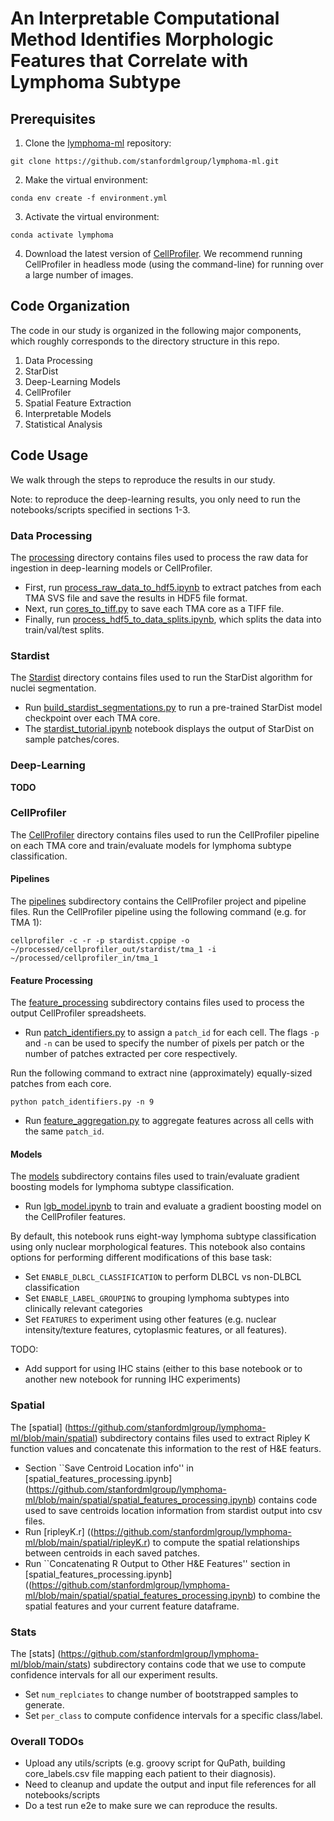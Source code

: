 # An Interpretable Computational Method Identifies Morphologic Features that Correlate with Lymphoma Subtype

## Prerequisites

1. Clone the [lymphoma-ml](https://github.com/stanfordmlgroup/lymphoma-ml) repository:

```Shell
git clone https://github.com/stanfordmlgroup/lymphoma-ml.git
```

2. Make the virtual environment:

```Shell
conda env create -f environment.yml
```

3. Activate the virtual environment:

```Shell
conda activate lymphoma
```

4. Download the latest version of [CellProfiler](https://cellprofiler.org/releases/). We recommend running CellProfiler in headless mode (using the command-line) for running over a large number of images. 

## Code Organization

The code in our study is organized in the following major components, which roughly corresponds to the directory structure in this repo.

1. Data Processing
2. StarDist
3. Deep-Learning Models
4. CellProfiler
5. Spatial Feature Extraction
6. Interpretable Models
7. Statistical Analysis

## Code Usage

We walk through the steps to reproduce the results in our study.

Note: to reproduce the deep-learning results, you only need to run the notebooks/scripts specified in sections 1-3.

### Data Processing

The [processing](https://github.com/stanfordmlgroup/lymphoma-ml/tree/main/processing) directory contains files used to process the raw data for ingestion in deep-learning models or CellProfiler.

- First, run [process_raw_data_to_hdf5.ipynb](https://github.com/stanfordmlgroup/lymphoma-ml/blob/main/processing/process_raw_data_to_hdf5.ipynb) to extract patches from each TMA SVS file and save the results in HDF5 file format.
- Next, run [cores_to_tiff.py](https://github.com/stanfordmlgroup/lymphoma-ml/blob/main/processing/cores_to_tiff.py) to save each TMA core as a TIFF file. 
- Finally, run [process_hdf5_to_data_splits.ipynb](https://github.com/stanfordmlgroup/lymphoma-ml/blob/main/processing/process_hdf5_to_data_splits.ipynb), which splits the data into train/val/test splits.

### Stardist

The [Stardist](https://github.com/stanfordmlgroup/lymphoma-ml/tree/main/stardist) directory contains files used to run the StarDist algorithm for nuclei segmentation.

- Run [build_stardist_segmentations.py](https://github.com/stanfordmlgroup/lymphoma-ml/blob/main/stardist/build_stardist_segmentations.py) to run a pre-trained StarDist model checkpoint over each TMA core.
- The [stardist_tutorial.ipynb](https://github.com/stanfordmlgroup/lymphoma-ml/blob/main/stardist/stardist_tutorial.ipynb) notebook displays the output of StarDist on sample patches/cores.

### Deep-Learning

**TODO**

### CellProfiler

The [CellProfiler](https://github.com/stanfordmlgroup/lymphoma-ml/tree/main/cellprofiler) directory contains files used to run the CellProfiler pipeline on each TMA core and train/evaluate models for lymphoma subtype classification.

#### Pipelines

The [pipelines](https://github.com/stanfordmlgroup/lymphoma-ml/tree/main/cellprofiler/pipelines) subdirectory contains the CellProfiler project and pipeline files. Run the CellProfiler pipeline using the following command (e.g. for TMA 1):

```Shell
cellprofiler -c -r -p stardist.cppipe -o ~/processed/cellprofiler_out/stardist/tma_1 -i ~/processed/cellprofiler_in/tma_1
```

#### Feature Processing

The [feature_processing](https://github.com/stanfordmlgroup/lymphoma-ml/tree/main/cellprofiler/feature_processing) subdirectory contains files used to process the output CellProfiler spreadsheets.

- Run [patch_identifiers.py](https://github.com/stanfordmlgroup/lymphoma-ml/blob/main/cellprofiler/feature_processing/patch_identifiers.py) to assign a `patch_id` for each cell. The flags `-p` and `-n` can be used to specify the number of pixels per patch or the number of patches extracted per core respectively.

Run the following command to extract nine (approximately) equally-sized patches from each core.
```Shell
python patch_identifiers.py -n 9
```
- Run [feature_aggregation.py](https://github.com/stanfordmlgroup/lymphoma-ml/blob/main/cellprofiler/feature_processing/feature_aggregation.py) to aggregate features across all cells with the same `patch_id`. 

#### Models

The [models](https://github.com/stanfordmlgroup/lymphoma-ml/tree/main/cellprofiler/models) subdirectory contains files used to train/evaluate gradient boosting models for lymphoma subtype classification.

- Run [lgb_model.ipynb](https://github.com/stanfordmlgroup/lymphoma-ml/blob/main/cellprofiler/models/lgb_model.ipynb) to train and evaluate a gradient boosting model on the CellProfiler features. 

By default, this notebook runs eight-way lymphoma subtype classification using only nuclear morphological features. This notebook also contains options for performing different modifications of this base task: 
- Set `ENABLE_DLBCL_CLASSIFICATION` to perform DLBCL vs non-DLBCL classification 
- Set `ENABLE_LABEL_GROUPING` to grouping lymphoma subtypes into clinically relevant categories
- Set `FEATURES` to experiment using other features (e.g. nuclear intensity/texture features, cytoplasmic features, or all features).

TODO: 
- Add support for using IHC stains (either to this base notebook or to another new notebook for running IHC experiments)

### Spatial

The [spatial] (https://github.com/stanfordmlgroup/lymphoma-ml/blob/main/spatial) subdirectory contains files used to extract Ripley K function values and concatenate this information to the rest of H&E featurs. 

- Section ``Save Centroid Location info'' in [spatial_features_processing.ipynb] (https://github.com/stanfordmlgroup/lymphoma-ml/blob/main/spatial/spatial_features_processing.ipynb) contains code used to save centroids location information from stardist output into csv files.
- Run [ripleyK.r] ((https://github.com/stanfordmlgroup/lymphoma-ml/blob/main/spatial/ripleyK.r) to compute the spatial relationships between centroids in each saved patches.
- Run ``Concatenating R Output to Other H&E Features'' section in [spatial_features_processing.ipynb] ((https://github.com/stanfordmlgroup/lymphoma-ml/blob/main/spatial/spatial_features_processing.ipynb) to combine the spatial features and your current feature dataframe.

### Stats

The [stats] (https://github.com/stanfordmlgroup/lymphoma-ml/blob/main/stats) subdirectory contains code that we use to compute confidence intervals for all our experiment results. 

- Set `num_replciates` to change number of bootstrapped samples to generate.
- Set `per_class` to compute confidence intervals for a specific class/label.

### Overall TODOs

- Upload any utils/scripts (e.g. groovy script for QuPath, building core_labels.csv file mapping each patient to their diagnosis).
- Need to cleanup and update the output and input file references for all notebooks/scripts
- Do a test run e2e to make sure we can reproduce the results.

